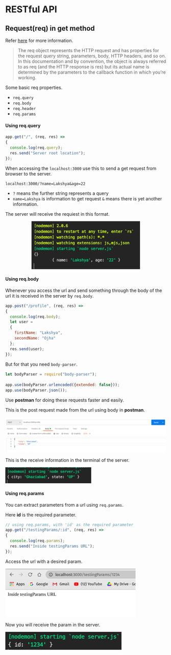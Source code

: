 # RESTful API

## Request(req) in get method
Refer [here](https://expressjs.com/en/api.html#req) for more information.

> The req object represents the HTTP request and has properties for the request query string, parameters, body, HTTP headers, and so on. In this documentation and by convention, the object is always referred to as req (and the HTTP response is res) but its actual name is determined by the parameters to the callback function in which you’re working.

Some basic req properties.
* `req.query`
* `req.body`
* `req.header`
* `req.params`

#### Using req.query
```js
app.get("/", (req, res) =>
{
  console.log(req.query);
  res.send("Server root location");
});
```
When accessing the `localhost:3000` use this to send a get request from browser to the server.
```
localhost:3000/?name=Lakshya&age=22
```
* `?` means the further string represents a query
* `name=Lakshya` is information to get request `&` means there is yet another information.

The server will receive the requiest in this format.
<p align = "center"><img src = src/images/image1.png height = 150></p>

#### Using req.body

Whenever you access the url and send something through the body of the url it is received in the server by `req.body`.

```js
app.post("/profile", (req, res) =>
{
  console.log(req.body);
  let user =
  {
    firstName: "Lakshya",
    secondName: "Ojha"
  };
  res.send(user);
});
```
But for that you need `body-parser`.

```js
let bodyParser = require("body-parser");

app.use(bodyParser.urlencoded({extended: false}));
app.use(bodyParser.json());
```

Use **postman** for doing these requests faster and easily.

This is the post request made from the url using body in **postman**.

<p align = "center"><img src = src/images/post-req.body.png></p>

This is the receive information in the terminal of the server.

<p><img src = src/images/server_receive_body.png height = 50></p>

#### Using req.params
You can extract parameters from a url using `req.params`.

Here **id** is the required parameter.
```js
// using req.params, with 'id' as the required parameter
app.get("/testingParams/:id", (req, res) =>
{
  console.log(req.params);
  res.send("Inside testingParams URL");
});
```

Access the url with a desired param.
<p><img src = "src/images/params.png" height = 150></p>

Now you will receive the param in the server.
<p><img src = "src/images/params2.png"></p>